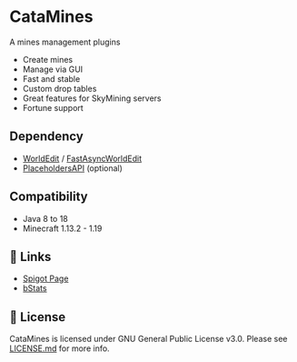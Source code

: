 # CataMines
A mines management plugins
- Create mines
- Manage via GUI
- Fast and stable
- Custom drop tables
- Great features for SkyMining servers
- Fortune support

## Dependency
- [WorldEdit](https://enginehub.org/worldedit/#downloads) / [FastAsyncWorldEdit](https://www.spigotmc.org/resources/13932)
- [PlaceholdersAPI](https://www.spigotmc.org/resources/6245) (optional)
## Compatibility
- Java 8 to 18
- Minecraft 1.13.2 - 1.19

## 🔗 Links
- [Spigot Page](https://www.spigotmc.org/resources/96457)
- [bStats](https://bstats.org/plugin/bukkit/CataMines/12889)

## 📜 License
CataMines is licensed under GNU General Public License v3.0. Please see [LICENSE.md](https://github.com/CatalysmRL/CataMines/blob/main/LICENCE.md) for more info.
